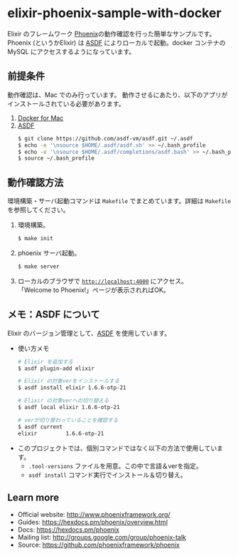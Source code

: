 # elixir-phoenix-sample-with-docker

  Elixir のフレームワーク [Phoenix](https://phoenixframework.org/)の動作確認を行った簡単なサンプルです。
  Phoenix (というかElixir) は [ASDF](https://github.com/asdf-vm/asdf) によりローカルで起動。docker コンテナの MySQL にアクセスするようになっています。

## 前提条件

  動作確認は、Mac でのみ行っています。
  動作させるにあたり、以下のアプリがインストールされている必要があります。

  1. [Docker for Mac](https://docs.docker.com/docker-for-mac/install/)
  1. [ASDF](https://github.com/asdf-vm/asdf)
      ```bash
      $ git clone https://github.com/asdf-vm/asdf.git ~/.asdf
      $ echo -e '\nsource $HOME/.asdf/asdf.sh' >> ~/.bash_profile
      $ echo -e '\nsource $HOME/.asdf/completions/asdf.bash' >> ~/.bash_profile
      $ source ~/.bash_profile
      ```

## 動作確認方法

  環境構築・サーバ起動コマンドは `Makefile` でまとめています。詳細は `Makefile` を参照してください。

  1. 環境構築。
      ```bash
      $ make init
      ```
  2. phoenix サーバ起動。
      ```bash
      $ make server
      ```
  3. ローカルのブラウザで [`http://localhost:4000`](http://localhost:4000) にアクセス。  
    「Welcome to Phoenix!」ページが表示されればOK。

## メモ：ASDF について

  Elixir のバージョン管理として、[ASDF](https://github.com/asdf-vm/asdf) を使用しています。  

  * 使い方メモ
    ```bash
    # Elixir を追加する
    $ asdf plugin-add elixir

    # Elixir の対象verをインストールする
    $ asdf install elixir 1.6.6-otp-21

    # Elixir の対象verへの切り替える
    $ asdf local elixir 1.6.6-otp-21
    
    # verが切り替わっていることを確認する
    $ asdf current
    elixir         1.6.6-otp-21
    ```
  * このプロジェクトでは、個別コマンドではなく以下の方法で使用しています。
    * `.tool-versions` ファイルを用意。この中で言語＆verを指定。  
    * `asdf install` コマンド実行でインストール＆切り替え。  

## Learn more

  * Official website: http://www.phoenixframework.org/
  * Guides: https://hexdocs.pm/phoenix/overview.html
  * Docs: https://hexdocs.pm/phoenix
  * Mailing list: http://groups.google.com/group/phoenix-talk
  * Source: https://github.com/phoenixframework/phoenix

